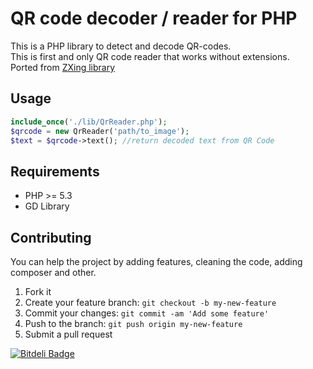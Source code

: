 # QR code decoder / reader for PHP
This is a PHP library to detect and decode QR-codes.<br />This is first and only QR code reader that works without extensions.<br />
Ported from [ZXing library](https://github.com/zxing/zxing)

## Usage 
```php
include_once('./lib/QrReader.php');
$qrcode = new QrReader('path/to_image');
$text = $qrcode->text(); //return decoded text from QR Code
```

## Requirements 
* PHP >= 5.3
* GD Library


## Contributing

You can help the project by adding features, cleaning the code, adding composer and other.

 
1. Fork it
2. Create your feature branch: `git checkout -b my-new-feature`
3. Commit your changes: `git commit -am 'Add some feature'`
4. Push to the branch: `git push origin my-new-feature`
5. Submit a pull request


[![Bitdeli Badge](https://d2weczhvl823v0.cloudfront.net/khanamiryan/php-qrcode-detector-decoder/trend.png)](https://bitdeli.com/free "Bitdeli Badge")

